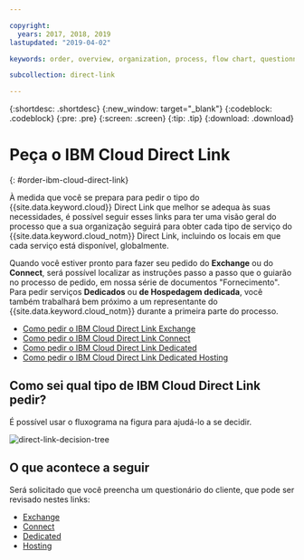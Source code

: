 ```yaml
---

copyright:
  years: 2017, 2018, 2019
lastupdated: "2019-04-02"

keywords: order, overview, organization, process, flow chart, questionnaire

subcollection: direct-link

---
```


{:shortdesc: .shortdesc}
{:new_window: target="_blank"}
{:codeblock: .codeblock}
{:pre: .pre}
{:screen: .screen}
{:tip: .tip}
{:download: .download}

# Peça o IBM Cloud Direct Link
{: #order-ibm-cloud-direct-link}

À medida que você se prepara para pedir o tipo do {{site.data.keyword.cloud}} Direct Link que melhor se adequa às suas necessidades, é possível seguir esses links para ter uma visão geral do processo que a sua organização seguirá para obter cada tipo de serviço do {{site.data.keyword.cloud_notm}} Direct Link, incluindo os locais em que cada serviço está disponível, globalmente. 

Quando você estiver pronto para fazer seu pedido do **Exchange** ou do **Connect**,
será possível localizar as instruções passo a passo que o guiarão no processo de pedido, em nossa
série de documentos "Fornecimento". Para pedir serviços **Dedicados** ou **de Hospedagem dedicada**, você também trabalhará bem próximo a um representante do {{site.data.keyword.cloud_notm}} durante a primeira parte do processo.

* [Como pedir o IBM Cloud Direct Link Exchange](/docs/infrastructure/direct-link?topic=direct-link-how-to-order-ibm-cloud-direct-link-exchange)
* [Como pedir o IBM Cloud Direct Link Connect](/docs/infrastructure/direct-link?topic=direct-link-how-to-order-ibm-cloud-direct-link-connect)
* [Como pedir o IBM Cloud Direct Link Dedicated](/docs/infrastructure/direct-link?topic=direct-link-how-to-order-ibm-cloud-direct-link-dedicated)
* [Como pedir o IBM Cloud Direct Link Dedicated Hosting](/docs/infrastructure/direct-link?topic=direct-link-how-to-order-ibm-cloud-direct-link-dedicated-hosting)

## Como sei qual tipo de IBM Cloud Direct Link pedir?

É possível usar o fluxograma na figura para ajudá-lo a se decidir.

![direct-link-decision-tree](/images/direct-link-decision-tree.png)


## O que acontece a seguir

Será solicitado que você preencha um questionário do cliente, que pode ser revisado nestes links:

* [Exchange](/docs/infrastructure/direct-link?topic=direct-link-ibm-cloud-direct-link-exchange-questionnaire)
* [Connect](/docs/infrastructure/direct-link?topic=direct-link-ibm-cloud-direct-link-connect-questionnaire)
* [Dedicated](/docs/infrastructure/direct-link?topic=direct-link-ibm-cloud-direct-link-dedicated-questionnaire)
* [Hosting](/docs/infrastructure/direct-link?topic=direct-link-ibm-cloud-direct-link-dedicated-hosting-questionnaire)
